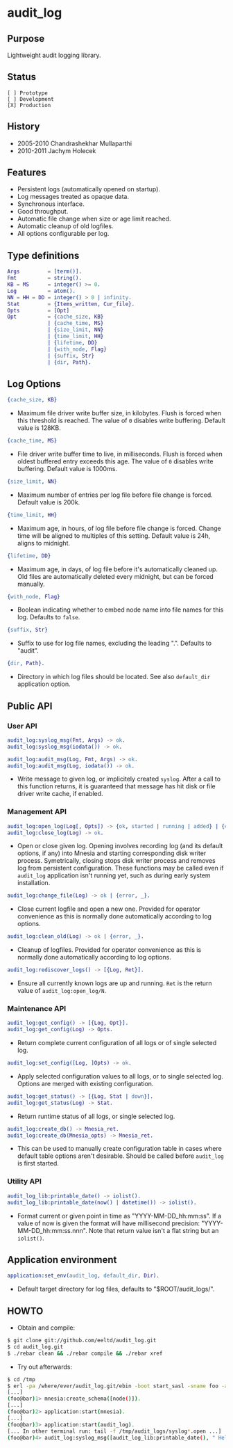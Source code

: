 # audit_log

## Purpose

Lightweight audit logging library.

## Status

```
[ ] Prototype
[ ] Development
[X] Production
```

## History

* 2005-2010 Chandrashekhar Mullaparthi
* 2010-2011 Jachym Holecek

## Features

* Persistent logs (automatically opened on startup).
* Log messages treated as opaque data.
* Synchronous interface.
* Good throughput.
* Automatic file change when size or age limit reached.
* Automatic cleanup of old logfiles.
* All options configurable per log.

## Type definitions

```erlang
Args         = [term()].
Fmt          = string().
KB = MS      = integer() >= 0.
Log          = atom().
NN = HH = DD = integer() > 0 | infinity.
Stat         = {Items_written, Cur_file}.
Opts         = [Opt]
Opt          = {cache_size, KB}
             | {cache_time, MS}
             | {size_limit, NN}
             | {time_limit, HH}
             | {lifetime, DD}
             | {with_node, Flag}
             | {suffix, Str}
             | {dir, Path}.
```

## Log Options

```erlang
{cache_size, KB}
```

* Maximum file driver write buffer size, in kilobytes. Flush is forced when this
  threshold is reached. The value of `0` disables write buffering. Default value
  is 128KB.

```erlang
{cache_time, MS}
```

* File driver write buffer time to live, in milliseconds. Flush is forced when
  oldest buffered entry exceeds this age. The value of `0` disables write buffering.
  Default value is 1000ms.

```erlang
{size_limit, NN}
```

* Maximum number of entries per log file before file change is forced. Default value
  is 200k.

```erlang
{time_limit, HH}
```

* Maximum age, in hours, of log file before file change is forced. Change time will
  be aligned to multiples of this setting. Default value is 24h, aligns to midnight.

```erlang
{lifetime, DD}
```

* Maximum age, in days, of log file before it's automatically cleaned up. Old files
  are automatically deleted every midnight, but can be forced manually.

```erlang
{with_node, Flag}
```

* Boolean indicating whether to embed node name into file names for this log. Defaults
  to `false`.

```erlang
{suffix, Str}
```

* Suffix to use for log file names, excluding the leading ".". Defaults to "audit".

```erlang
{dir, Path}.
```

* Directory in which log files should be located. See also `default_dir` application
  option.

## Public API

### User API

```erlang
audit_log:syslog_msg(Fmt, Args) -> ok.
audit_log:syslog_msg(iodata()) -> ok.

audit_log:audit_msg(Log, Fmt, Args) -> ok.
audit_log:audit_msg(Log, iodata()) -> ok.
```

* Write message to given log, or implicitely created `syslog`. After a call to this
  function returns, it is guaranteed that message has hit disk or file driver write
  cache, if enabled.

### Management API

```erlang
audit_log:open_log(Log[, Opts]) -> {ok, started | running | added} | {error, _}.
audit_log:close_log(Log) -> ok.
```

* Open or close given log. Opening involves recording log (and its default options,
  if any) into Mnesia and starting corresponding disk writer process. Symetrically,
  closing stops disk writer process and removes log from persistent configuration.
  These functions may be called even if `audit_log` application isn't running yet,
  such as during early system installation.

```erlang
audit_log:change_file(Log) -> ok | {error, _}.
```

* Close current logfile and open a new one. Provided for operator convenience as
  this is normally done automatically according to log options.

```erlang
audit_log:clean_old(Log) -> ok | {error, _}.
```

* Cleanup of logfiles. Provided for operator convenience as this is normally done
  automatically according to log options.

```erlang
audit_log:rediscover_logs() -> [{Log, Ret}].
```

* Ensure all currently known logs are up and running. `Ret` is the return value
  of `audit_log:open_log/N`.

### Maintenance API

```erlang
audit_log:get_config() -> [{Log, Opt}].
audit_log:get_config(Log) -> Opts.
```

* Return complete current configuration of all logs or of single selected log.

```erlang
audit_log:set_config([Log, ]Opts) -> ok.
```

* Apply selected configuration values to all logs, or to single selected log. Options
  are merged with existing configuration.

```erlang
audit_log:get_status() -> [{Log, Stat | down}].
audit_log:get_status(Log) -> Stat.
```

* Return runtime status of all logs, or single selected log.

```erlang
audit_log:create_db() -> Mnesia_ret.
audit_log:create_db(Mnesia_opts) -> Mnesia_ret.
```

* This can be used to manually create configuration table in cases where default
  table options aren't desirable. Should be called before `audit_log` is first
  started.

### Utility API

```erlang
audit_log_lib:printable_date() -> iolist().
audit_log_lib:printable_date(now() | datetime()) -> iolist().
```

* Format current or given point in time as "YYYY-MM-DD_hh:mm:ss". If a value of now
  is given the format will have millisecond precision: "YYYY-MM-DD_hh:mm:ss.nnn".
  Note that return value isn't a flat string but an `iolist()`.

## Application environment

```erlang
application:set_env(audit_log, default_dir, Dir).
```

* Default target directory for log files, defaults to "$ROOT/audit_logs/".

## HOWTO

* Obtain and compile:

```sh
$ git clone git://github.com/eeltd/audit_log.git
$ cd audit_log.git
$ ./rebar clean && ./rebar compile && ./rebar xref
```

* Try out afterwards:

```sh
$ cd /tmp
$ erl -pa /where/ever/audit_log.git/ebin -boot start_sasl -sname foo -audit_log default_dir '"/tmp/audit_logs"'
[...]
(foo@bar)1> mnesia:create_schema([node()]).
[...]
(foo@bar)2> application:start(mnesia).
[...]
(foo@bar)3> application:start(audit_log).
[... In other terminal run: tail -f /tmp/audit_logs/syslog*.open ...]
(foo@bar)4> audit_log:syslog_msg([audit_log_lib:printable_date(), " Hello!", $\n]).
```
